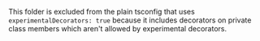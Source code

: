 This folder is excluded from the plain tsconfig that uses
`experimentalDecorators: true` because it includes decorators on private class
members which aren't allowed by experimental decorators.
